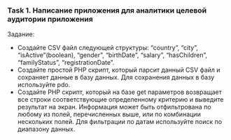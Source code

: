 ### Task 1. Написание приложения для аналитики целевой аудитории приложения
    
   Задание:
<ul>
   <li>Создайте CSV файл следующей структуры: “country”, “city”, “isActive”(boolean), “gender”, “birthDate”, “salary”, “hasChildren”, “familyStatus”, “registrationDate”.</li>
  <li>Создайте простой PHP скрипт, который парсит данный CSV файл и сохраняет данные в базу данных. Для сохранения данных в базу используйте pdo.</li>
   <li>Создайте PHP скрипт, который на базе get параметров возвращает все строки соответствующие определенному критерию и выведите результат на экран. Информация может быть отфильтрована по любому из полей, перечисленных выше, 
     или по комбинации нескольких полей. Для фильтрации по датам используйте поиск по диапазону данных.</li>
</ul>    
